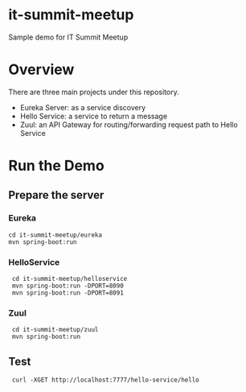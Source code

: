 # it-summit-meetup
Sample demo for IT Summit Meetup

# Overview
There are three main projects under this repository.
* Eureka Server: as a service discovery
* Hello Service: a service to return a message
* Zuul: an API Gateway for routing/forwarding request path to Hello Service

# Run the Demo

## Prepare the server
### Eureka

    cd it-summit-meetup/eureka
    mvn spring-boot:run


### HelloService


     cd it-summit-meetup/helloservice
     mvn spring-boot:run -DPORT=8090
     mvn spring-boot:run -DPORT=8091


### Zuul


     cd it-summit-meetup/zuul
     mvn spring-boot:run


## Test

     curl -XGET http://localhost:7777/hello-service/hello